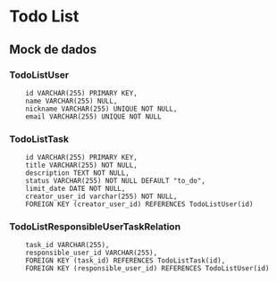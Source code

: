 # Todo List

## Mock de dados

### TodoListUser
```
    id VARCHAR(255) PRIMARY KEY, 
    name VARCHAR(255) NULL, 
    nickname VARCHAR(255) UNIQUE NOT NULL, 
    email VARCHAR(255) UNIQUE NOT NULL
```

### TodoListTask
```
    id VARCHAR(255) PRIMARY KEY, 
    title VARCHAR(255) NOT NULL, 
    description TEXT NOT NULL, 
    status VARCHAR(255) NOT NULL DEFAULT "to_do",
    limit_date DATE NOT NULL,
    creator_user_id varchar(255) NOT NULL,
    FOREIGN KEY (creator_user_id) REFERENCES TodoListUser(id)
```

### TodoListResponsibleUserTaskRelation
```
    task_id VARCHAR(255),
    responsible_user_id VARCHAR(255),
    FOREIGN KEY (task_id) REFERENCES TodoListTask(id),
    FOREIGN KEY (responsible_user_id) REFERENCES TodoListUser(id)
```
